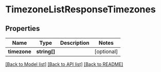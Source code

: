 # TimezoneListResponseTimezones

## Properties
Name | Type | Description | Notes
------------ | ------------- | ------------- | -------------
**timezone** | **string[]** |  | [optional] 

[[Back to Model list]](../README.md#documentation-for-models) [[Back to API list]](../README.md#documentation-for-api-endpoints) [[Back to README]](../README.md)


